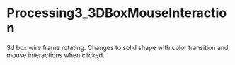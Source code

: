 # Processing3_3DBoxMouseInteraction
3d box wire frame rotating. Changes to solid shape with color transition and mouse interactions when clicked.
